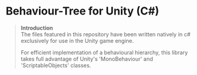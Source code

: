 # Behaviour-Tree for Unity (C#)  
>**Introduction**  
>The files featured in this repository have been written natively in c# exclusively for use in the Unity game engine.  
>
>For efficient implementation of a behavioural hierarchy, this library takes full advantage of Unity's 'MonoBehaviour' and 'ScriptableObjects' classes.  
